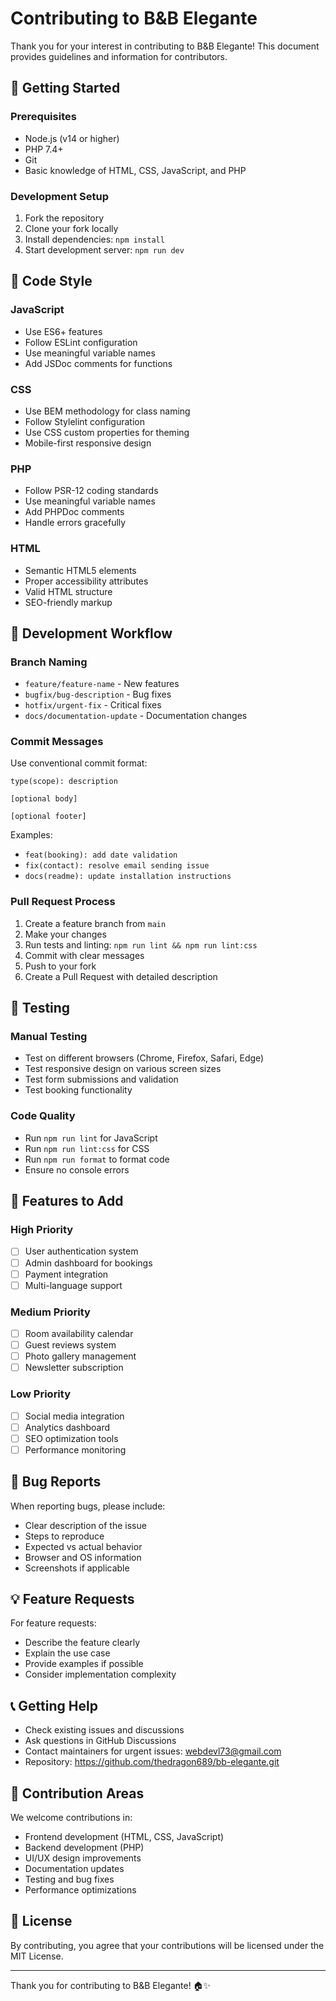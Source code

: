 # Contributing to B&B Elegante

Thank you for your interest in contributing to B&B Elegante! This document provides guidelines and information for contributors.

## 🚀 Getting Started

### Prerequisites
- Node.js (v14 or higher)
- PHP 7.4+
- Git
- Basic knowledge of HTML, CSS, JavaScript, and PHP

### Development Setup
1. Fork the repository
2. Clone your fork locally
3. Install dependencies: `npm install`
4. Start development server: `npm run dev`

## 📝 Code Style

### JavaScript
- Use ES6+ features
- Follow ESLint configuration
- Use meaningful variable names
- Add JSDoc comments for functions

### CSS
- Use BEM methodology for class naming
- Follow Stylelint configuration
- Use CSS custom properties for theming
- Mobile-first responsive design

### PHP
- Follow PSR-12 coding standards
- Use meaningful variable names
- Add PHPDoc comments
- Handle errors gracefully

### HTML
- Semantic HTML5 elements
- Proper accessibility attributes
- Valid HTML structure
- SEO-friendly markup

## 🔧 Development Workflow

### Branch Naming
- `feature/feature-name` - New features
- `bugfix/bug-description` - Bug fixes
- `hotfix/urgent-fix` - Critical fixes
- `docs/documentation-update` - Documentation changes

### Commit Messages
Use conventional commit format:
```
type(scope): description

[optional body]

[optional footer]
```

Examples:
- `feat(booking): add date validation`
- `fix(contact): resolve email sending issue`
- `docs(readme): update installation instructions`

### Pull Request Process
1. Create a feature branch from `main`
2. Make your changes
3. Run tests and linting: `npm run lint && npm run lint:css`
4. Commit with clear messages
5. Push to your fork
6. Create a Pull Request with detailed description

## 🧪 Testing

### Manual Testing
- Test on different browsers (Chrome, Firefox, Safari, Edge)
- Test responsive design on various screen sizes
- Test form submissions and validation
- Test booking functionality

### Code Quality
- Run `npm run lint` for JavaScript
- Run `npm run lint:css` for CSS
- Run `npm run format` to format code
- Ensure no console errors

## 📱 Features to Add

### High Priority
- [ ] User authentication system
- [ ] Admin dashboard for bookings
- [ ] Payment integration
- [ ] Multi-language support

### Medium Priority
- [ ] Room availability calendar
- [ ] Guest reviews system
- [ ] Photo gallery management
- [ ] Newsletter subscription

### Low Priority
- [ ] Social media integration
- [ ] Analytics dashboard
- [ ] SEO optimization tools
- [ ] Performance monitoring

## 🐛 Bug Reports

When reporting bugs, please include:
- Clear description of the issue
- Steps to reproduce
- Expected vs actual behavior
- Browser and OS information
- Screenshots if applicable

## 💡 Feature Requests

For feature requests:
- Describe the feature clearly
- Explain the use case
- Provide examples if possible
- Consider implementation complexity

## 📞 Getting Help

- Check existing issues and discussions
- Ask questions in GitHub Discussions
- Contact maintainers for urgent issues: webdevl73@gmail.com
- Repository: https://github.com/thedragon689/bb-elegante.git

## 🎯 Contribution Areas

We welcome contributions in:
- Frontend development (HTML, CSS, JavaScript)
- Backend development (PHP)
- UI/UX design improvements
- Documentation updates
- Testing and bug fixes
- Performance optimizations

## 📄 License

By contributing, you agree that your contributions will be licensed under the MIT License.

---

Thank you for contributing to B&B Elegante! 🏠✨
